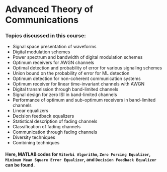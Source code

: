 # Advanced Theory of Communications

### Topics discussed in this course: 

* Signal space presentation of waveforms
* Digital modulation schemes
* Power spectrum and bandwidth of digital modulation schemes
* Optimum receivers for AWGN channels
* Optimal detection and probability of error for various signaling schemes
* Union bound on the probability of error for ML detection
* Optimum detection for non-coherent communication systems
* Optimum receiver for linear time-invariant channels with AWGN
* Digital transmission through band-limited channels
* Signal design for zero ISI in band-limited channels
* Performance of optimum and sub-optimum receivers in band-limited channels
* Linear equalizers
* Decision feedback equalizers
* Statistical description of fading channels
* Classification of fading channels
* Communication through fading channels
* Diversity techniques
* Combining techniques

#### Here, MATLAB codes for ```Viterbi Algorithm```, ```Zero Forcing Equalizer```, ```Minimum Mean Square Error Equalizer```, and ```Decision Feedback Equalizer``` can be found. 

